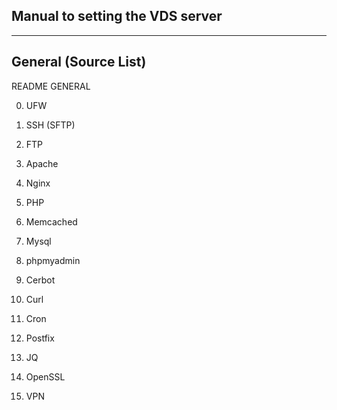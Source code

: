 ## Manual to setting the VDS server ##

-------------------------------------------------------------------
## General (Source List)

README GENERAL

0. UFW
1. SSH (SFTP)
2. FTP

3. Apache
4. Nginx
5. PHP

6. Memcached
7. Mysql

8. phpmyadmin

9. Cerbot
10. Curl
11. Cron

12. Postfix
13. JQ
14. OpenSSL
15. VPN
